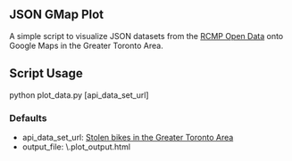 ## JSON GMap Plot
A simple script to visualize JSON datasets from the [RCMP Open Data](https://hub.arcgis.com/pages/open-data) onto Google Maps in the Greater Toronto Area.

## Script Usage
python plot_data.py [api_data_set_url]

### Defaults
- api_data_set_url: [Stolen bikes in the Greater Toronto Area](https://opendata.arcgis.com/datasets/9a2dba0f0fed47e08ab179fe9eae4104_0.geojson) 
- output_file: \\.plot_output.html